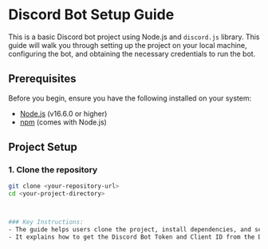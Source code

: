 # Discord Bot Setup Guide

This is a basic Discord bot project using Node.js and `discord.js` library. This guide will walk you through setting up the project on your local machine, configuring the bot, and obtaining the necessary credentials to run the bot.

## Prerequisites

Before you begin, ensure you have the following installed on your system:

- [Node.js](https://nodejs.org/) (v16.6.0 or higher)
- [npm](https://www.npmjs.com/get-npm) (comes with Node.js)

## Project Setup

### 1. Clone the repository

```bash
git clone <your-repository-url>
cd <your-project-directory>



### Key Instructions:
- The guide helps users clone the project, install dependencies, and set up their bot with proper configuration.
- It explains how to get the Discord Bot Token and Client ID from the Discord Developer Portal and how to invite the bot to their server.

